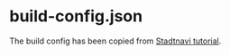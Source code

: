 # build-config.json
The build config has been copied from [Stadtnavi tutorial](https://github.com/stadtnavi/stadtnavi-tutorial/blob/main/02-otp-and-graph-building/build-config.json).